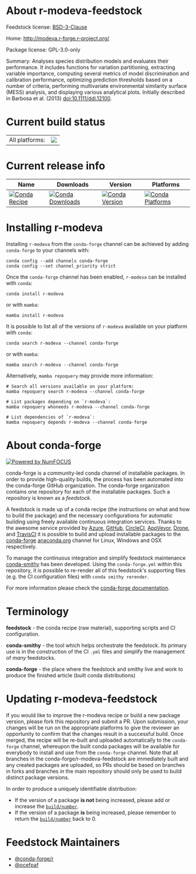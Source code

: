 About r-modeva-feedstock
========================

Feedstock license: [BSD-3-Clause](https://github.com/conda-forge/r-modeva-feedstock/blob/main/LICENSE.txt)

Home: http://modeva.r-forge.r-project.org/

Package license: GPL-3.0-only

Summary: Analyses species distribution models and evaluates their performance. It includes functions for variation partitioning, extracting variable importance, computing several metrics of model discrimination and calibration performance, optimizing prediction thresholds based on a number of criteria, performing multivariate environmental similarity surface (MESS) analysis, and displaying various analytical plots. Initially described in Barbosa et al. (2013) <doi:10.1111/ddi.12100>.

Current build status
====================


<table><tr><td>All platforms:</td>
    <td>
      <a href="https://dev.azure.com/conda-forge/feedstock-builds/_build/latest?definitionId=22789&branchName=main">
        <img src="https://dev.azure.com/conda-forge/feedstock-builds/_apis/build/status/r-modeva-feedstock?branchName=main">
      </a>
    </td>
  </tr>
</table>

Current release info
====================

| Name | Downloads | Version | Platforms |
| --- | --- | --- | --- |
| [![Conda Recipe](https://img.shields.io/badge/recipe-r--modeva-green.svg)](https://anaconda.org/conda-forge/r-modeva) | [![Conda Downloads](https://img.shields.io/conda/dn/conda-forge/r-modeva.svg)](https://anaconda.org/conda-forge/r-modeva) | [![Conda Version](https://img.shields.io/conda/vn/conda-forge/r-modeva.svg)](https://anaconda.org/conda-forge/r-modeva) | [![Conda Platforms](https://img.shields.io/conda/pn/conda-forge/r-modeva.svg)](https://anaconda.org/conda-forge/r-modeva) |

Installing r-modeva
===================

Installing `r-modeva` from the `conda-forge` channel can be achieved by adding `conda-forge` to your channels with:

```
conda config --add channels conda-forge
conda config --set channel_priority strict
```

Once the `conda-forge` channel has been enabled, `r-modeva` can be installed with `conda`:

```
conda install r-modeva
```

or with `mamba`:

```
mamba install r-modeva
```

It is possible to list all of the versions of `r-modeva` available on your platform with `conda`:

```
conda search r-modeva --channel conda-forge
```

or with `mamba`:

```
mamba search r-modeva --channel conda-forge
```

Alternatively, `mamba repoquery` may provide more information:

```
# Search all versions available on your platform:
mamba repoquery search r-modeva --channel conda-forge

# List packages depending on `r-modeva`:
mamba repoquery whoneeds r-modeva --channel conda-forge

# List dependencies of `r-modeva`:
mamba repoquery depends r-modeva --channel conda-forge
```


About conda-forge
=================

[![Powered by
NumFOCUS](https://img.shields.io/badge/powered%20by-NumFOCUS-orange.svg?style=flat&colorA=E1523D&colorB=007D8A)](https://numfocus.org)

conda-forge is a community-led conda channel of installable packages.
In order to provide high-quality builds, the process has been automated into the
conda-forge GitHub organization. The conda-forge organization contains one repository
for each of the installable packages. Such a repository is known as a *feedstock*.

A feedstock is made up of a conda recipe (the instructions on what and how to build
the package) and the necessary configurations for automatic building using freely
available continuous integration services. Thanks to the awesome service provided by
[Azure](https://azure.microsoft.com/en-us/services/devops/), [GitHub](https://github.com/),
[CircleCI](https://circleci.com/), [AppVeyor](https://www.appveyor.com/),
[Drone](https://cloud.drone.io/welcome), and [TravisCI](https://travis-ci.com/)
it is possible to build and upload installable packages to the
[conda-forge](https://anaconda.org/conda-forge) [anaconda.org](https://anaconda.org/)
channel for Linux, Windows and OSX respectively.

To manage the continuous integration and simplify feedstock maintenance
[conda-smithy](https://github.com/conda-forge/conda-smithy) has been developed.
Using the ``conda-forge.yml`` within this repository, it is possible to re-render all of
this feedstock's supporting files (e.g. the CI configuration files) with ``conda smithy rerender``.

For more information please check the [conda-forge documentation](https://conda-forge.org/docs/).

Terminology
===========

**feedstock** - the conda recipe (raw material), supporting scripts and CI configuration.

**conda-smithy** - the tool which helps orchestrate the feedstock.
                   Its primary use is in the construction of the CI ``.yml`` files
                   and simplify the management of *many* feedstocks.

**conda-forge** - the place where the feedstock and smithy live and work to
                  produce the finished article (built conda distributions)


Updating r-modeva-feedstock
===========================

If you would like to improve the r-modeva recipe or build a new
package version, please fork this repository and submit a PR. Upon submission,
your changes will be run on the appropriate platforms to give the reviewer an
opportunity to confirm that the changes result in a successful build. Once
merged, the recipe will be re-built and uploaded automatically to the
`conda-forge` channel, whereupon the built conda packages will be available for
everybody to install and use from the `conda-forge` channel.
Note that all branches in the conda-forge/r-modeva-feedstock are
immediately built and any created packages are uploaded, so PRs should be based
on branches in forks and branches in the main repository should only be used to
build distinct package versions.

In order to produce a uniquely identifiable distribution:
 * If the version of a package **is not** being increased, please add or increase
   the [``build/number``](https://docs.conda.io/projects/conda-build/en/latest/resources/define-metadata.html#build-number-and-string).
 * If the version of a package **is** being increased, please remember to return
   the [``build/number``](https://docs.conda.io/projects/conda-build/en/latest/resources/define-metadata.html#build-number-and-string)
   back to 0.

Feedstock Maintainers
=====================

* [@conda-forge/r](https://github.com/orgs/conda-forge/teams/r/)
* [@ocefpaf](https://github.com/ocefpaf/)

